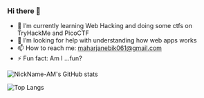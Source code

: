 ### Hi there 👋


- 🌱 I’m currently learning Web Hacking and doing some ctfs on TryHackMe and PicoCTF
- 🤔 I’m looking for help with understanding how web apps works
- 📫 How to reach me: maharjanebik061@gmail.com
- ⚡ Fun fact: Am I ...fun?

![NickName-AM's GitHub stats](https://github-readme-stats.vercel.app/api?username=NickName-AM&show_icons=true&theme=dark)

![Top Langs](https://github-readme-stats.vercel.app/api/top-langs/?username=NickName-AM)